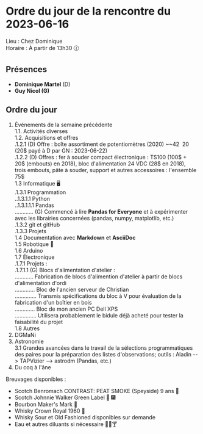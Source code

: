 # Ordre du jour de la rencontre du 2023-06-16

Lieu :    Chez Dominique  
Horaire : À partir de 13h30 🕜  
## Présences
* **Dominique Martel** (D)  
* **Guy Nicol (G)**  

## Ordre du jour
1. Événements de la semaine précédente  
 1.1.  Activités diverses  
 1.2.  Acquisitions et offres  
 .1.2.1 (D) Offre : boîte assortiment de potentiomètres (2020) ~~42$~~ 20$ (20$ payé à D par GN : 2023-06-22)  
 .1.2.2 (D) Offres : fer à souder compact électronique : TS100 (100$ + 20$ (embouts) en 2018), bloc d'alimentation 24 VDC (28$ en 2018), trois embouts, pâte à souder, support et autres accessoires : l'ensemble 75$  
 1.3 Informatique 🖥  
.1.3.1 Programmation  
..1.3.1.1 Python  
..1.3.1.1.1 Pandas  
............ (G) Commencé à lire **Pandas for Everyone** et à expérimenter avec les librairies concernées (pandas, numpy, matplotlib, etc.)  
.1.3.2 git et gitHub  
.1.3.3 Projets  
1.4 Documentation avec **Markdown** et **AsciiDoc**  
1.5 Robotique 🤖  
1.6 Arduino  
1.7 Électronique  
.1.7.1 Projets :  
.1.7.1.1 (G) Blocs d'alimentation d'atelier :  
............   Fabrication de blocs d'alimention d'atelier à partir de blocs d'alimentation d'ordi  
.............   Bloc de l'ancien serveur de Christian  
..............    Transmis spécifications du bloc à V pour évaluation de la fabrication d'un boîtier en bois  
.............   Bloc de mon ancien PC Dell XPS  
..............    Utilisera probablement le bidule déjà acheté pour tester la faisabilité du projet  
1.8 Autres  
2. DGMaNi  
3. Astronomie  
3.1 Grandes avancées dans le travail de la sélections programmatiques des paires pour la préparation des listes d'observations; outils : Aladin --> TAPVizier --> astrodm (Pandas, etc.)  
5. Du coq à l'âne    


Breuvages disponibles :
 * Scotch Benromach CONTRAST: PEAT SMOKE (Speyside) 9 ans 🥃 
 * Scotch Johnnie Walker Green Label 🥃 🎆 
 * Bourbon Maker's Mark 🥃 
 * Whisky Crown Royal 1960 🥃 
 * Whisky Sour et Old Fashioned disponibles sur demande  
 * Eau et autres diluants si nécessaire 🍶🍺🍸  
  
  
